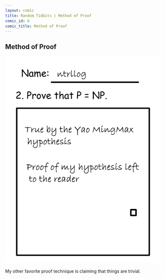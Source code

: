 ```yaml
---
layout: comic
title: Random Tidbits | Method of Proof
comic_id: 6
comic_title: Method of Proof
---
```


## Method of Proof

<img id="img6" src="/assets/images/6.png">

My other favorite proof technique is claiming that things are trivial.
